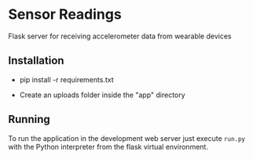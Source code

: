 Sensor Readings
=========

Flask server for receiving accelerometer data from wearable devices

Installation
------------

- pip install -r requirements.txt

- Create an uploads folder inside the "app" directory



Running
-------

To run the application in the development web server just execute `run.py` with the Python interpreter from the flask virtual environment.

